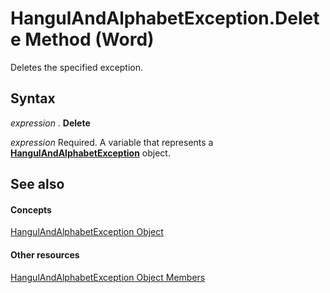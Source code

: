 
# HangulAndAlphabetException.Delete Method (Word)

Deletes the specified exception.


## Syntax

 _expression_ . **Delete**

 _expression_ Required. A variable that represents a **[HangulAndAlphabetException](f383505b-1f98-117c-e170-606403ad1508.md)** object.


## See also


#### Concepts


[HangulAndAlphabetException Object](f383505b-1f98-117c-e170-606403ad1508.md)
#### Other resources


[HangulAndAlphabetException Object Members](7f6fa37a-c66a-32c5-c2d3-1141980ad488.md)
